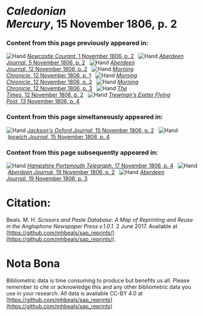 # *Caledonian Mercury*, 15 November 1806, p. 2  
  
### Content from this page previously appeared in:  
![Hand](http://scissorsandpaste.net/wp-content/uploads/2017/06/smallhandpointer.png) [*Newcastle Courant*, 1 November 1806, p. 2](https://mhbeals.github.io/sap_html/Newcastle-Courant/Newcastle-Courant-1-November-1806-p-2)  
![Hand](http://scissorsandpaste.net/wp-content/uploads/2017/06/smallhandpointer.png) [*Aberdeen Journal*, 5 November 1806, p. 2](https://mhbeals.github.io/sap_html/Aberdeen-Journal/Aberdeen-Journal-5-November-1806-p-2)  
![Hand](http://scissorsandpaste.net/wp-content/uploads/2017/06/smallhandpointer.png) [*Aberdeen Journal*, 12 November 1806, p. 2](https://mhbeals.github.io/sap_html/Aberdeen-Journal/Aberdeen-Journal-12-November-1806-p-2)  
![Hand](http://scissorsandpaste.net/wp-content/uploads/2017/06/smallhandpointer.png) [*Morning Chronicle*, 12 November 1806, p. 1](https://mhbeals.github.io/sap_html/Morning-Chronicle/Morning-Chronicle-12-November-1806-p-1)  
![Hand](http://scissorsandpaste.net/wp-content/uploads/2017/06/smallhandpointer.png) [*Morning Chronicle*, 12 November 1806, p. 2](https://mhbeals.github.io/sap_html/Morning-Chronicle/Morning-Chronicle-12-November-1806-p-2)  
![Hand](http://scissorsandpaste.net/wp-content/uploads/2017/06/smallhandpointer.png) [*Morning Chronicle*, 12 November 1806, p. 3](https://mhbeals.github.io/sap_html/Morning-Chronicle/Morning-Chronicle-12-November-1806-p-3)  
![Hand](http://scissorsandpaste.net/wp-content/uploads/2017/06/smallhandpointer.png) [*The Times*, 12 November 1806, p. 2](https://mhbeals.github.io/sap_html/The-Times/The-Times-12-November-1806-p-2)  
![Hand](http://scissorsandpaste.net/wp-content/uploads/2017/06/smallhandpointer.png) [*Trewman's Exeter Flying Post*, 13 November 1806, p. 4](https://mhbeals.github.io/sap_html/Trewman's-Exeter-Flying-Post/Trewman's-Exeter-Flying-Post-13-November-1806-p-4)  
  
### Content from this page simeltaneously appeared in:  
![Hand](http://scissorsandpaste.net/wp-content/uploads/2017/06/smallhandpointer.png) [*Jackson's Oxford Journal*, 15 November 1806, p. 2](https://mhbeals.github.io/sap_html/Jackson's-Oxford-Journal/Jackson's-Oxford-Journal-15-November-1806-p-2)  
![Hand](http://scissorsandpaste.net/wp-content/uploads/2017/06/smallhandpointer.png) [*Ipswich Journal*, 15 November 1806, p. 4](https://mhbeals.github.io/sap_html/Ipswich-Journal/Ipswich-Journal-15-November-1806-p-4)  
  
### Content from this page subsequently appeared in:  
![Hand](http://scissorsandpaste.net/wp-content/uploads/2017/06/smallhandpointer.png) [*Hampshire Portsmouth Telegraph*, 17 November 1806, p. 4](https://mhbeals.github.io/sap_html/Hampshire-Portsmouth-Telegraph/Hampshire-Portsmouth-Telegraph-17-November-1806-p-4)  
![Hand](http://scissorsandpaste.net/wp-content/uploads/2017/06/smallhandpointer.png) [*Aberdeen Journal*, 19 November 1806, p. 2](https://mhbeals.github.io/sap_html/Aberdeen-Journal/Aberdeen-Journal-19-November-1806-p-2)  
![Hand](http://scissorsandpaste.net/wp-content/uploads/2017/06/smallhandpointer.png) [*Aberdeen Journal*, 19 November 1806, p. 3](https://mhbeals.github.io/sap_html/Aberdeen-Journal/Aberdeen-Journal-19-November-1806-p-3)  


# Citation: 

Beals. M. H. *Scissors and Paste Database: A Map of Reprinting and Reuse in the Anglophone Newspaper Press v.1.0.1.* 2 June 2017. Available at [https://github.com/mhbeals/sap_reprints/](https://github.com/mhbeals/sap_reprints/). 

# Nota Bona

Bibliometric data is time consuming to produce but benefits us all. Please remember to cite or acknowledge this and any other bibliometric data you use in your research. All data is available CC-BY 4.0 at [https://github.com/mhbeals/sap_reprints](https://github.com/mhbeals/sap_reprints)